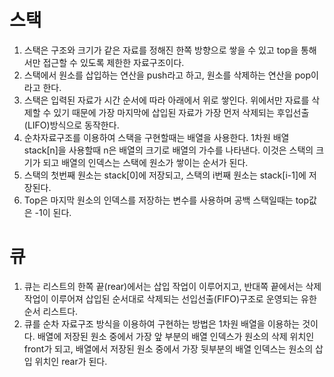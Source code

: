 # 스택

1. 스택은 구조와 크기가 같은 자료를 정해진 한쪽 방향으로 쌓을 수 있고 top을 통해서만 접근할 수 있도록 제한한 자료구조이다.
2. 스택에서 원소를 삽입하는 연산을 push라고 하고, 원소를 삭제하는 연산을 pop이라고 한다.
3. 스택은 입력된 자료가 시간 순서에 따라 아래에서 위로 쌓인다. 위에서만 자료를 삭제할 수 있기 때문에 가장 마지막에 삽입된 자료가 가장 먼저 삭제되는 후입선출(LIFO)방식으로 동작한다.
4. 순차자료구조를 이용하여 스택을 구현할때는 배열을 사용한다. 1차원 배열 stack[n]을 사용할때 n은 배열의 크기로 배열의 가수를 나타낸다. 이것은 스택의 크기가 되고 배열의 인덱스는 스택에 원소가 쌓이는 순서가 된다.
5. 스택의 첫번째 원소는 stack[0]에 저장되고, 스택의 i번째 원소는 stack[i-1]에 저장된다.
6. Top은 마지막 원소의 인덱스를 저장하는 변수를 사용하며 공백 스택일때는 top값은 -1이 된다.

# 큐

1. 큐는 리스트의 한쪽 끝(rear)에서는 삽입 작업이 이루어지고, 반대쪽 끝에서는 삭제 작업이 이루어져 삽입된 순서대로 삭제되는 선입선출(FIFO)구조로 운영되는 유한 순서 리스트다.
2. 큐를 순차 자료구조 방식을 이용하여 구현하는 방법은 1차원 배열을 이용하는 것이다. 배열에 저장된 원소 중에서 가장 앞 부분의 배열 인덱스가 원소의 삭제 위치인 front가 되고, 배열에서 저장된 원소 중에서 가장 뒷부분의 배열 인덱스는 원소의 삽입 위치인 rear가 된다.
